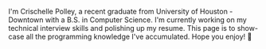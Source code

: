 <!-- 
- 👋 Hi, I’m @Crischelle-Polley
- 👀 I’m interested in ...
- 🌱 I’m currently learning ...
- 💞️ I’m looking to collaborate on ...
- 📫 How to reach me ...
- 😄 Pronouns: ...
- ⚡ Fun fact: ...
-->

<!---
Crischelle-Polley/Crischelle-Polley is a ✨ special ✨ repository because its `README.md` (this file) appears on your GitHub profile.
You can click the Preview link to take a look at your changes.
--->

I'm Crischelle Polley, a recent graduate from University of Houston - Downtown with a B.S. in Computer Science. I'm currently working on my technical interview skills and 
polishing up my resume. This page is to show-case all the programming knowledge I've accumulated. Hope you enjoy! 👋
